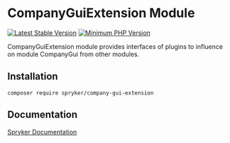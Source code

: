 # CompanyGuiExtension Module
[![Latest Stable Version](https://poser.pugx.org/spryker/company-gui-extension/v/stable.svg)](https://packagist.org/packages/spryker/company-gui-extension)
[![Minimum PHP Version](https://img.shields.io/badge/php-%3E%3D%208.3-8892BF.svg)](https://php.net/)

CompanyGuiExtension module provides interfaces of plugins to influence on module CompanyGui from other modules.

## Installation

```
composer require spryker/company-gui-extension
```

## Documentation

[Spryker Documentation](https://docs.spryker.com)
